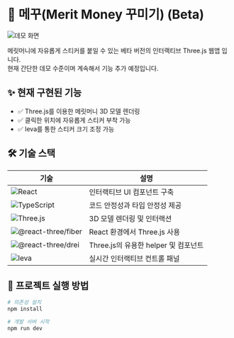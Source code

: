 # 💌 메꾸(Merit Money 꾸미기) (Beta)

![데모 화면](./demo.gif)

메릿머니에 자유롭게 스티커를 붙일 수 있는 베타 버전의 인터랙티브 Three.js 웹앱 입니다. <br/>
현재 간단한 데모 수준이며 계속해서 기능 추가 예정입니다.

## ✨ 현재 구현된 기능

- ✅ Three.js를 이용한 메릿머니 3D 모델 렌더링
- ✅ 클릭한 위치에 자유롭게 스티커 부착 가능
- ✅ leva를 통한 스티커 크기 조정 가능

## 🛠 기술 스택

| 기술                                                                                                                       | 설명                                 |
| -------------------------------------------------------------------------------------------------------------------------- | ------------------------------------ |
| ![React](https://img.shields.io/badge/React-20232A?style=flat-square&logo=react&logoColor=61DAFB)                          | 인터랙티브 UI 컴포넌트 구축          |
| ![TypeScript](https://img.shields.io/badge/TypeScript-3178C6?style=flat-square&logo=typescript&logoColor=white)            | 코드 안정성과 타입 안정성 제공       |
| ![Three.js](https://img.shields.io/badge/Three.js-000000?style=flat-square&logo=three.js&logoColor=white)                  | 3D 모델 렌더링 및 인터랙션           |
| ![@react-three/fiber](https://img.shields.io/badge/react--three/fiber-FFDD00?style=flat-square&logo=react&logoColor=black) | React 환경에서 Three.js 사용         |
| ![@react-three/drei](https://img.shields.io/badge/react--three/drei-0EA5E9?style=flat-square&logo=react&logoColor=white)   | Three.js의 유용한 helper 및 컴포넌트 |
| ![leva](https://img.shields.io/badge/Leva-ff007f?style=flat-square)                                                        | 실시간 인터랙티브 컨트롤 패널        |

## 🚀 프로젝트 실행 방법

```bash
# 의존성 설치
npm install

# 개발 서버 시작
npm run dev
```
